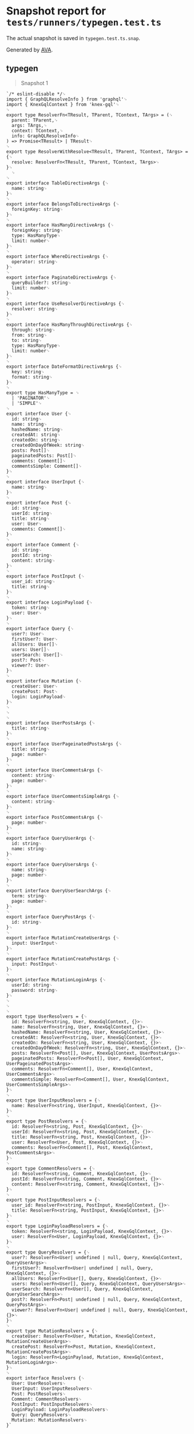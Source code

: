 # Snapshot report for `tests/runners/typegen.test.ts`

The actual snapshot is saved in `typegen.test.ts.snap`.

Generated by [AVA](https://avajs.dev).

## typegen

> Snapshot 1

    `/* eslint-disable */␊
    import { GraphQLResolveInfo } from 'graphql'␊
    import { KnexGqlContext } from 'knex-gql'␊
    ␊
    export type ResolverFn<TResult, TParent, TContext, TArgs> = (␊
      parent: TParent,␊
      args: TArgs,␊
      context: TContext,␊
      info: GraphQLResolveInfo␊
    ) => Promise<TResult> | TResult␊
    ␊
    export type ResolverWithResolve<TResult, TParent, TContext, TArgs> = {␊
      resolve: ResolverFn<TResult, TParent, TContext, TArgs>␊
    }␊
      ␊
    ␊
    export interface TableDirectiveArgs {␊
      name: string␊
    }␊
    ␊
    export interface BelongsToDirectiveArgs {␊
      foreignKey: string␊
    }␊
    ␊
    export interface HasManyDirectiveArgs {␊
      foreignKey: string␊
      type: HasManyType␊
      limit: number␊
    }␊
    ␊
    export interface WhereDirectiveArgs {␊
      operator: string␊
    }␊
    ␊
    export interface PaginateDirectiveArgs {␊
      queryBuilder?: string␊
      limit: number␊
    }␊
    ␊
    export interface UseResolverDirectiveArgs {␊
      resolver: string␊
    }␊
    ␊
    export interface HasManyThroughDirectiveArgs {␊
      through: string␊
      from: string␊
      to: string␊
      type: HasManyType␊
      limit: number␊
    }␊
    ␊
    export interface DateFormatDirectiveArgs {␊
      key: string␊
      format: string␊
    }␊
    ␊
    export type HasManyType = ␊
      | 'PAGINATOR'␊
      | 'SIMPLE'␊
    ␊
    export interface User {␊
      id: string␊
      name: string␊
      hashedName: string␊
      createdAt: string␊
      createdOn: string␊
      createdOnDayOfWeek: string␊
      posts: Post[]␊
      pageinatedPosts: Post[]␊
      comments: Comment[]␊
      commentsSimple: Comment[]␊
    }␊
    ␊
    export interface UserInput {␊
      name: string␊
    }␊
    ␊
    export interface Post {␊
      id: string␊
      userId: string␊
      title: string␊
      user: User␊
      comments: Comment[]␊
    }␊
    ␊
    export interface Comment {␊
      id: string␊
      postId: string␊
      content: string␊
    }␊
    ␊
    export interface PostInput {␊
      user_id: string␊
      title: string␊
    }␊
    ␊
    export interface LoginPayload {␊
      token: string␊
      user: User␊
    }␊
    ␊
    export interface Query {␊
      user?: User␊
      firstUser?: User␊
      allUsers: User[]␊
      users: User[]␊
      userSearch: User[]␊
      post?: Post␊
      viewer?: User␊
    }␊
    ␊
    export interface Mutation {␊
      createUser: User␊
      createPost: Post␊
      login: LoginPayload␊
    }␊
    ␊
    ␊
    ␊
    export interface UserPostsArgs {␊
      title: string␊
    }␊
    ␊
    export interface UserPageinatedPostsArgs {␊
      title: string␊
      page: number␊
    }␊
    ␊
    export interface UserCommentsArgs {␊
      content: string␊
      page: number␊
    }␊
    ␊
    export interface UserCommentsSimpleArgs {␊
      content: string␊
    }␊
    ␊
    export interface PostCommentsArgs {␊
      page: number␊
    }␊
    ␊
    export interface QueryUserArgs {␊
      id: string␊
      name: string␊
    }␊
    ␊
    export interface QueryUsersArgs {␊
      name: string␊
      page: number␊
    }␊
    ␊
    export interface QueryUserSearchArgs {␊
      term: string␊
      page: number␊
    }␊
    ␊
    export interface QueryPostArgs {␊
      id: string␊
    }␊
    ␊
    export interface MutationCreateUserArgs {␊
      input: UserInput␊
    }␊
    ␊
    export interface MutationCreatePostArgs {␊
      input: PostInput␊
    }␊
    ␊
    export interface MutationLoginArgs {␊
      userId: string␊
      password: string␊
    }␊
    ␊
    ␊
    ␊
    export type UserResolvers = {␊
      id: ResolverFn<string, User, KnexGqlContext, {}>␊
      name: ResolverFn<string, User, KnexGqlContext, {}>␊
      hashedName: ResolverFn<string, User, KnexGqlContext, {}>␊
      createdAt: ResolverFn<string, User, KnexGqlContext, {}>␊
      createdOn: ResolverFn<string, User, KnexGqlContext, {}>␊
      createdOnDayOfWeek: ResolverFn<string, User, KnexGqlContext, {}>␊
      posts: ResolverFn<Post[], User, KnexGqlContext, UserPostsArgs>␊
      pageinatedPosts: ResolverFn<Post[], User, KnexGqlContext, UserPageinatedPostsArgs>␊
      comments: ResolverFn<Comment[], User, KnexGqlContext, UserCommentsArgs>␊
      commentsSimple: ResolverFn<Comment[], User, KnexGqlContext, UserCommentsSimpleArgs>␊
    }␊
    ␊
    export type UserInputResolvers = {␊
      name: ResolverFn<string, UserInput, KnexGqlContext, {}>␊
    }␊
    ␊
    export type PostResolvers = {␊
      id: ResolverFn<string, Post, KnexGqlContext, {}>␊
      userId: ResolverFn<string, Post, KnexGqlContext, {}>␊
      title: ResolverFn<string, Post, KnexGqlContext, {}>␊
      user: ResolverFn<User, Post, KnexGqlContext, {}>␊
      comments: ResolverFn<Comment[], Post, KnexGqlContext, PostCommentsArgs>␊
    }␊
    ␊
    export type CommentResolvers = {␊
      id: ResolverFn<string, Comment, KnexGqlContext, {}>␊
      postId: ResolverFn<string, Comment, KnexGqlContext, {}>␊
      content: ResolverFn<string, Comment, KnexGqlContext, {}>␊
    }␊
    ␊
    export type PostInputResolvers = {␊
      user_id: ResolverFn<string, PostInput, KnexGqlContext, {}>␊
      title: ResolverFn<string, PostInput, KnexGqlContext, {}>␊
    }␊
    ␊
    export type LoginPayloadResolvers = {␊
      token: ResolverFn<string, LoginPayload, KnexGqlContext, {}>␊
      user: ResolverFn<User, LoginPayload, KnexGqlContext, {}>␊
    }␊
    ␊
    export type QueryResolvers = {␊
      user?: ResolverFn<User| undefined | null, Query, KnexGqlContext, QueryUserArgs>␊
      firstUser?: ResolverFn<User| undefined | null, Query, KnexGqlContext, {}>␊
      allUsers: ResolverFn<User[], Query, KnexGqlContext, {}>␊
      users: ResolverFn<User[], Query, KnexGqlContext, QueryUsersArgs>␊
      userSearch: ResolverFn<User[], Query, KnexGqlContext, QueryUserSearchArgs>␊
      post?: ResolverFn<Post| undefined | null, Query, KnexGqlContext, QueryPostArgs>␊
      viewer?: ResolverFn<User| undefined | null, Query, KnexGqlContext, {}>␊
    }␊
    ␊
    export type MutationResolvers = {␊
      createUser: ResolverFn<User, Mutation, KnexGqlContext, MutationCreateUserArgs>␊
      createPost: ResolverFn<Post, Mutation, KnexGqlContext, MutationCreatePostArgs>␊
      login: ResolverFn<LoginPayload, Mutation, KnexGqlContext, MutationLoginArgs>␊
    }␊
    ␊
    export interface Resolvers {␊
      User: UserResolvers␊
      UserInput: UserInputResolvers␊
      Post: PostResolvers␊
      Comment: CommentResolvers␊
      PostInput: PostInputResolvers␊
      LoginPayload: LoginPayloadResolvers␊
      Query: QueryResolvers␊
      Mutation: MutationResolvers␊
    }`
